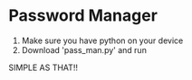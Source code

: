 # Password Manager
1. Make sure you have python on your device
2. Download 'pass_man.py' and run

SIMPLE AS THAT!!